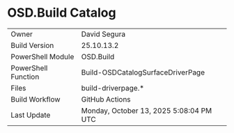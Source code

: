 ﻿# OSD.Build Catalog

| | |
|-|-|
| Owner | David Segura |
| Build Version | 25.10.13.2 |
| PowerShell Module | OSD.Build |
| PowerShell Function | Build-OSDCatalogSurfaceDriverPage |
| Files | build-driverpage.* |
| Build Workflow | GitHub Actions |
| Last Update | Monday, October 13, 2025 5:08:04 PM UTC |

